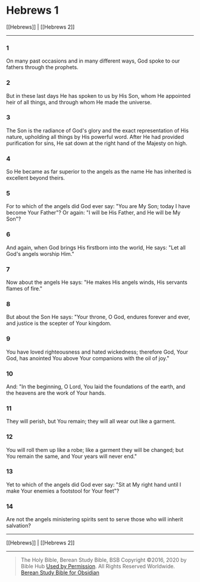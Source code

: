 # Hebrews 1

[[Hebrews]] | [[Hebrews 2]]

---

### 1
On many past occasions and in many different ways, God spoke to our fathers through the prophets.

### 2
But in these last days He has spoken to us by His Son, whom He appointed heir of all things, and through whom He made the universe.

### 3
The Son is the radiance of God's glory and the exact representation of His nature, upholding all things by His powerful word. After He had provided purification for sins, He sat down at the right hand of the Majesty on high.

### 4
So He became as far superior to the angels as the name He has inherited is excellent beyond theirs.

### 5
For to which of the angels did God ever say: "You are My Son; today I have become Your Father"? Or again: "I will be His Father, and He will be My Son"?

### 6
And again, when God brings His firstborn into the world, He says: "Let all God's angels worship Him."

### 7
Now about the angels He says: "He makes His angels winds, His servants flames of fire."

### 8
But about the Son He says: "Your throne, O God, endures forever and ever, and justice is the scepter of Your kingdom.

### 9
You have loved righteousness and hated wickedness; therefore God, Your God, has anointed You above Your companions with the oil of joy."

### 10
And: "In the beginning, O Lord, You laid the foundations of the earth, and the heavens are the work of Your hands.

### 11
They will perish, but You remain; they will all wear out like a garment.

### 12
You will roll them up like a robe; like a garment they will be changed; but You remain the same, and Your years will never end."

### 13
Yet to which of the angels did God ever say: "Sit at My right hand until I make Your enemies a footstool for Your feet"?

### 14
Are not the angels ministering spirits sent to serve those who will inherit salvation?

---

[[Hebrews]] | [[Hebrews 2]]

---

> The Holy Bible, Berean Study Bible, BSB
> Copyright &copy;2016, 2020 by Bible Hub
> [Used by Permission](https://berean.bible/terms.htm). All Rights Reserved Worldwide.
> [Berean Study Bible for Obsidian](https://github.com/gapmiss/berean-study-bible-for-obsidian)</small>

